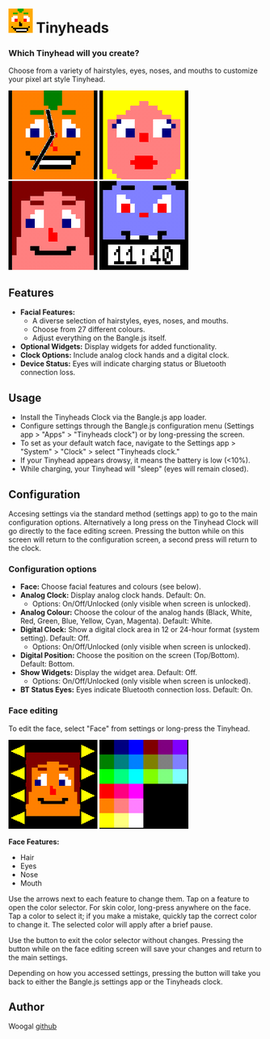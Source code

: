 # ![Image](app.png "icon") Tinyheads

### Which Tinyhead will you create?

Choose from a variety of hairstyles, eyes, noses, and mouths to customize your pixel art style Tinyhead.

![Image](tinyhead1.png "screenshot")
![Image](tinyhead2.png "screenshot")
![Image](tinyhead3.png "screenshot")
![Image](tinyhead4.png "screenshot")

## Features

* **Facial Features:**
    * A diverse selection of hairstyles, eyes, noses, and mouths.
    * Choose from 27 different colours.
    * Adjust everything on the Bangle.js itself.
* **Optional Widgets:** Display widgets for added functionality.
* **Clock Options:** Include analog clock hands and a digital clock.
* **Device Status:** Eyes will indicate charging status or Bluetooth connection loss.

## Usage

* Install the Tinyheads Clock via the Bangle.js app loader.
* Configure settings through the Bangle.js configuration menu (Settings app > "Apps" > "Tinyheads clock") or by long-pressing the screen.
* To set as your default watch face, navigate to the Settings app > "System" > "Clock" > select "Tinyheads clock."
* If your Tinyhead appears drowsy, it means the battery is low (<10%).
* While charging, your Tinyhead will "sleep" (eyes will remain closed).

## Configuration

Accesing settings via the standard method (settings app) to go to the main configuration options. Alternatively a long press on the Tinyhead Clock will go directly to the face editing screen. Pressing the button while on this screen will return to the configuration screen, a second press will return to the clock.

### Configuration options

* **Face:** Choose facial features and colours (see below).
* **Analog Clock:** Display analog clock hands. Default: On.
    * Options: On/Off/Unlocked (only visible when screen is unlocked).
* **Analog Colour:** Choose the colour of the analog hands (Black, White, Red, Green, Blue, Yellow, Cyan, Magenta). Default: White.
* **Digital Clock:** Show a digital clock area in 12 or 24-hour format (system setting). Default: Off.
    * Options: On/Off/Unlocked (only visible when screen is unlocked).
* **Digital Position:** Choose the position on the screen (Top/Bottom). Default: Bottom.
* **Show Widgets:** Display the widget area. Default: Off.
    * Options: On/Off/Unlocked (only visible when screen is unlocked).
* **BT Status Eyes:** Eyes indicate Bluetooth connection loss. Default: On.

### Face editing

To edit the face, select "Face" from settings or long-press the Tinyhead.

![Image](editing.png "screenshot")
![Image](palette.png "screenshot")

**Face Features:**
* Hair
* Eyes
* Nose
* Mouth

Use the arrows next to each feature to change them. Tap on a feature to open the color selector. For skin color, long-press anywhere on the face. Tap a color to select it; if you make a mistake, quickly tap the correct color to change it. The selected color will apply after a brief pause.

Use the button to exit the color selector without changes. Pressing the button while on the face editing screen will save your changes and return to the main settings.

Depending on how you accessed settings, pressing the button will take you back to either the Bangle.js settings app or the Tinyheads clock.

## Author

Woogal [github](https://github.com/retcurve)
